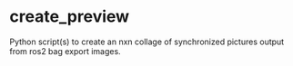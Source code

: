 # create_preview
Python script(s) to create an nxn collage of synchronized pictures output from ros2 bag export images.
